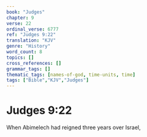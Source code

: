 ```yaml
---
book: "Judges"
chapter: 9
verse: 22
ordinal_verse: 6777
ref: "Judges 9:22"
translation: "KJV"
genre: "History"
word_count: 8
topics: []
cross_references: []
grammar_tags: []
thematic_tags: [names-of-god, time-units, time]
tags: ["Bible","KJV","Judges"]
---
```


# Judges 9:22

When Abimelech had reigned three years over Israel,
